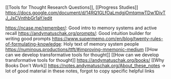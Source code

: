 [[Tools for Thought Research Questions]], [[Progress Studies]]
https://docs.google.com/document/d/14RQ1GLfOaLmdgjOmtqmwTDw1DivTJ_JsCVnthbGr1aY/edit

https://ncase.me/remember/: Good intro to memory systems and active recall
https://andymatuschak.org/prompts/: Good intuition builder for writing good prompts
https://www.supermemo.com/en/blog/twenty-rules-of-formulating-knowledge: Holy text of memory system people
https://numinous.productions/ttft/#improving-mnemonic-medium [[How can we develop transformative tools for thought]] [[How can we develop transformative tools for thought]]
https://andymatuschak.org/books/ [[Why Books Don't Work]]
https://notes.andymatuschak.org/About_these_notes -> lot of good material in these notes, forgot to copy specific helpful links

